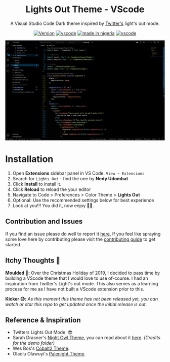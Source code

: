<div align="center">

# **Lights Out Theme - VScode**

A Visual Studio Code Dark theme inspired by [Twitter's](https://twitter.com) light's out mode.

[![Version](https://img.shields.io/badge/Visual%20Studio%20Marketplace-v0.0.1-success?style=for-the-badge)](https://marketplace.visualstudio.com/items?itemName=nedy.lights-out)
[![vscode](https://img.shields.io/badge/VSCODE-THEME-blue?style=for-the-badge)](https://code.visualstudio.com/updates/v1_12)
[![made in nigeria](https://img.shields.io/badge/made%20in-nigeria-008751.svg?style=for-the-badge)](https://github.com/acekyd/made-in-nigeria)
[![vscode](https://img.shields.io/badge/Pipeline-Production-green?style=for-the-badge)](https://code.visualstudio.com/updates/v1_12)

![preview](./images/preview.png)

</div>

# Installation

1. Open **Extensions** sidebar panel in VS Code. `View → Extensions`
2. Search for `Lights Out` - find the one by **Nedy Udombat**
3. Click **Install** to install it.
4. Click **Reload** to reload the your editor
5. Navigate to Code > Preferences > Color Theme > **Lights Out**
6. Optional: Use the recommended settings below for best experience
7. Look at you!!! You did it, now enjoy 🎉🎉.

## **Contribution and Issues**

If you find an issue please do well to report it [here](https://github.com/NedyUdombat/lights-out-vscode-theme/issues), If you feel like spraying some love here by contributing please visit the [contributing guide](https://github.com/NedyUdombat/lights-out-vscode-theme/blob/master/CONTRIBUTION.md) to get started.

## **Itchy Thoughts 💭**

**Moulded 💆:** Over the Christmas Holiday of 2019, I decided to pass time by building a VScode theme that I would love to use of-course. I had an inspiration from Twitter's Light's out mode. This also serves as a learning process for me as I have not built a VScode extension prior to this.

**Kicker 😞:**
*As this moment this theme has not been released yet, you can watch or star this repo to get updated once the initial release is out.*

## **Reference & Inspiration**

* Twitters Lights Out Mode. 😎
* Sarah Drasner's [Night Owl Theme](https://marketplace.visualstudio.com/items?itemName=sdras.night-owl&WT.mc_id=twitter-social-sdras), you can read about it [here](https://css-tricks.com/creating-a-vs-code-theme/). *(Credits for the demo folder)*
* Wes Bos's [Cobalt2 Theme](https://github.com/wesbos/cobalt2-vscode).
* Olaolu Olawuyi's [Palenight Theme](https://github.com/whizkydee/vscode-material-palenight-theme).
